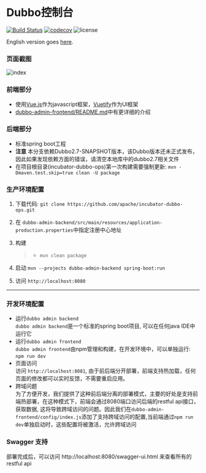 # Dubbo控制台

[![Build Status](https://travis-ci.org/apache/incubator-dubbo-ops.svg?branch=develop)](https://travis-ci.org/apache/incubator-dubbo-ops)
[![codecov](https://codecov.io/gh/apache/incubator-dubbo-ops/branch/develop/graph/badge.svg)](https://codecov.io/gh/apache/incubator-dubbo-ops)
![license](https://img.shields.io/github/license/apache/incubator-dubbo-ops.svg)

English version goes [here](README.md).

### 页面截图

![index](https://raw.githubusercontent.com/apache/incubator-dubbo-ops/develop/doc/images/index.png)

### 前端部分

- 使用[Vue.js](https://vuejs.org)作为javascript框架，[Vuetify](https://vuetifyjs.com)作为UI框架
- [dubbo-admin-frontend/README.md](dubbo-admin-frontend/README.md)中有更详细的介绍

### 后端部分

* 标准spring boot工程
* **注意** 本分支依赖Dubbo2.7-SNAPSHOT版本，该Dubbo版本还未正式发布，因此如果发现依赖方面的错误，请清空本地库中的dubbo2.7相关文件
* 在项目根目录(incubator-dubbo-ops)第一次构建需要强制更新: `mvn -Dmaven.test.skip=true clean -U package`   


### 生产环境配置  

1. 下载代码: `git clone https://github.com/apache/incubator-dubbo-ops.git`
2. 在 `dubbo-admin-backend/src/main/resources/application-production.properties`中指定注册中心地址
3. 构建   

    > - `mvn clean package`
4. 启动 `mvn --projects dubbo-admin-backend spring-boot:run`
5. 访问 `http://localhost:8080`
---

### 开发环境配置
* 运行`dubbo admin backend`  
   `dubbo admin backend`是一个标准的spring boot项目, 可以在任何java IDE中运行它
* 运行`dubbo admin frontend`  
  `dubbo admin frontend`由npm管理和构建，在开发环境中，可以单独运行: `npm run dev`
* 页面访问  
  访问 `http://localhost:8081`, 由于前后端分开部署，前端支持热加载，任何页面的修改都可以实时反馈，不需要重启应用。             
 * 跨域问题  
    为了方便开发，我们提供了这种前后端分离的部署模式，主要的好处是支持前端热部署，在这种模式下，前端会通过8080端口访问后端的restful api接口，获取数据, 这将导致跨域访问的问题。因此我们在`dubbo-admin-frontend/config/index.js`添加了支持跨域访问的配置,当前端通过`npm run dev`单独启动时，这些配置将被激活，允许跨域访问

### Swagger 支持

部署完成后，可以访问 http://localhost:8080/swagger-ui.html 来查看所有的restful api
